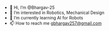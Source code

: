 - 👋 Hi, I’m @Bhargav-25
- 👀 I’m interested in Robotics, Mechanical Design
- 🌱 I’m currently learning AI for Robots
- 📫 How to reach me gbhargav257@gmail.com

<!---
Bhargav-25/Bhargav-25 is a ✨ special ✨ repository because its `README.md` (this file) appears on your GitHub profile.
You can click the Preview link to take a look at your changes.
--->
